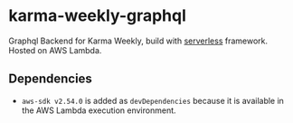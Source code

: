 # karma-weekly-graphql

Graphql Backend for Karma Weekly, build with [serverless](serverless.com) framework.
Hosted on AWS Lambda.

## Dependencies

* `aws-sdk v2.54.0` is added as `devDependencies` because it is available in the AWS Lambda execution environment.

